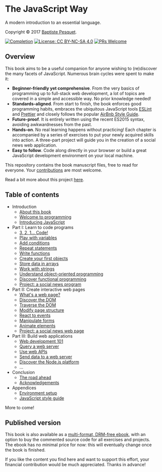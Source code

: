 # The JavaScript Way

A modern introduction to an essential language.

Copyright © 2017 [Baptiste Pesquet](http://bpesquet.com).

[![Completion](https://img.shields.io/badge/Completion-80%25-red.svg)](https://leanpub.com/thejsway)
[![License: CC BY-NC-SA 4.0](https://img.shields.io/badge/License-CC%20BY--NC--SA%204.0-blue.svg)](LICENSE)
[![PRs Welcome](https://img.shields.io/badge/PRs-welcome-brightgreen.svg)](CONTRIBUTING.md)

## Overview

This book aims to be a useful companion for anyone wishing to (re)discover the many facets of JavaScript. Numerous brain cycles were spent to make it:

* **Beginner-friendly yet comprehensive**. From the very basics of programming up to full-stack web development, a lot of topics are covered in a simple and accessible way. No prior knowledge needed!
* **Standards-aligned**. From start to finish, the book enforces good programming habits, embraces the ubiquitous JavaScript tools [ESLint](http://eslint.org) and [Prettier](https://github.com/prettier/prettier) and closely follows the popular [AirBnb Style Guide](https://github.com/airbnb/javascript).
* **Future-proof**. It is entirely written using the recent ES2015 syntax, avoiding awkwardnesses from the past.
* **Hands-on**. No real learning happens without practicing! Each chapter is accompanied by a series of exercises to put your newly acquired skills into action. A three-part project will guide you in the creation of a social news web application.
* **Easy to follow**. Code along directly in your browser or build a great JavaScript development environment on your local machine.

This repository contains the book manuscript files, free to read for everyone. Your [contributions](CONTRIBUTING.md) are most welcome.

Read a bit more about this project [here](https://medium.com/@bpesquet/walk-this-javascript-way-e9c45ab5b696#.fmmywlb2e).

## Table of contents

* Introduction
  * [About this book](manuscript/intro01.md)
  * [Welcome to programming](manuscript/intro02.md)
  * [Introducing JavaScript](manuscript/intro03.md)
* Part I: Learn to code programs
  * [3, 2, 1... Code!](manuscript/chapter01.md)
  * [Play with variables](manuscript/chapter02.md)
  * [Add conditions](manuscript/chapter03.md)
  * [Repeat statements](manuscript/chapter04.md)
  * [Write functions](manuscript/chapter05.md)
  * [Create your first objects](manuscript/chapter06.md)
  * [Store data in arrays](manuscript/chapter07.md)
  * [Work with strings](manuscript/chapter08.md)
  * [Understand object-oriented programming](manuscript/chapter09.md)
  * [Discover functional programming](manuscript/chapter10.md)
  * [Project: a social news program](manuscript/chapter11.md)
* Part II: Create interactive web pages
  * [What's a web page?](manuscript/chapter12.md)
  * [Discover the DOM](manuscript/chapter13.md)
  * [Traverse the DOM](manuscript/chapter14.md)
  * [Modify page structure](manuscript/chapter15.md)
  * [React to events](manuscript/chapter16.md)
  * [Manipulate forms](manuscript/chapter17.md)
  * [Animate elements](manuscript/chapter18.md)
  * [Project: a social news web page](manuscript/chapter19.md)
* Part III: Build web applications
  * [Web development 101](manuscript/chapter20.md)
  * [Query a web server](manuscript/chapter21.md)
  * [Use web APIs](manuscript/chapter22.md)
  * [Send data to a web server](manuscript/chapter23.md)
  * [Discover the Node.js platform](manuscript/chapter24.md)
  * ...
* Conclusion
  * [The road ahead](manuscript/concl01.md)
  * [Acknowledgements](manuscript/concl02.md)
* Appendices
  * [Environment setup](manuscript/appendix01.md)
  * [JavaScript style guide](manuscript/appendix02.md)

More to come!

## Published version

This book is also available as a [multi-format, DRM-free ebook](https://leanpub.com/thejsway), with an option to buy the commented source code for all exercises and projects. The ebook has no minimal price for now: this will eventually change once the book is finished.

If you like the content you find here and want to support this effort, your financial contribution would be much appreciated. Thanks in advance!

